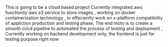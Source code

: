 This is going to be a cloud based project
Currently integrated aws functionity aws s3 service to store images , 
working on docker containerization technology , to effeciently work on x-platform compatibility of appliction production and testing phase, 
The end moto is to create a smooth ci/cd pipeline to automated the process of testing and deployment , 
Currently working on backend development only, 
the frontend is just for testing purpose right now 
